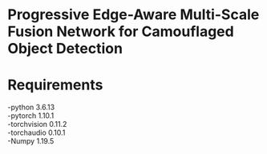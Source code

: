 # Progressive Edge-Aware Multi-Scale Fusion Network for Camouflaged Object Detection

# Requirements
-python 3.6.13<br>
-pytorch 1.10.1<br>
-torchvision 0.11.2<br>
-torchaudio 0.10.1<br>
-Numpy 1.19.5
